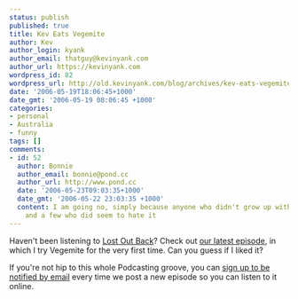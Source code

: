 ```yaml
---
status: publish
published: true
title: Kev Eats Vegemite
author: Kev
author_login: kyank
author_email: thatguy@kevinyank.com
author_url: https://kevinyank.com
wordpress_id: 82
wordpress_url: http://old.kevinyank.com/blog/archives/kev-eats-vegemite/
date: '2006-05-19T18:06:45+1000'
date_gmt: '2006-05-19 08:06:45 +1000'
categories:
- personal
- Australia
- funny
tags: []
comments:
- id: 52
  author: Bonnie
  author_email: bonnie@pond.cc
  author_url: http://www.pond.cc
  date: '2006-05-23T09:03:35+1000'
  date_gmt: '2006-05-22 23:03:35 +1000'
  content: I am going no, simply because anyone who didn't grow up with vegiemite
    and a few who did seem to hate it
---
```

<p>Haven't been listening to <a href="http://www.lostoutback.com/">Lost Out Back</a>? Check out <a href="http://www.lostoutback.com/post/lob006-toast-vegemite/">our latest episode</a>, in which I try Vegemite for the very first time. Can you guess if I liked it?</p>
<p>If you're not hip to this whole Podcasting groove, you can <a href="http://www.lostoutback.com/subscribe/">sign up to be notified by email</a> every time we post a new episode so you can listen to it online.</p>
